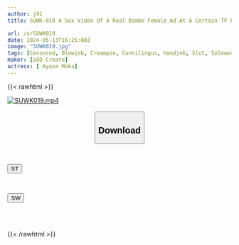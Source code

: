 ```yaml
---
author: j91
title: SUWK-019 A Sex Video Of A Real Bimbo Female Ad At A Certain TV Production Company – My Boss, The Director, And The Comedian Who Yelled At Me At The Location All Creampied Into My Vagina. Moka Ayase

url: /v/SUWK019
date: 2024-05-13T16:25:00Z
image: "SUWK019.jpg"
tags: [Censored, Blowjob, Creampie, Cunnilingus, Handjob, Slut, Solowork]
maker: [SOD Create]
actress: [ Ayase Moka]
---
```



{{< rawhtml >}}

<div class="video" data-videoid="Zz2AQ34VWvCqVRp">
    <a href="javascript:;">
        <img src="/v/SUWK019/SUWK019.jpg" width="WIDTH" height="HEIGHT" alt="SUWK019.mp4" loading="lazy">
    </a>
</div>

<script type="text/javascript" src="https://j91.asia/asset/on-demand-st.js"></script>

<br>
  <link rel="stylesheet" href="https://j91.asia/asset/bs5.css">
  
  <center>
  <button class="btn btn-primary" type="button" data-bs-toggle="collapse" data-bs-target=".multi-collapse" aria-expanded="false" aria-controls="multiCollapseExample1 multiCollapseExample2"><h2>Download</h2></button></center>
</p>
<div class="row">
  <div class="col">
    <div class="collapse multi-collapse" id="multiCollapseExample1">
      <div class="card card-body">
	      	      <br>
<div class="buttons">  
<p><a href="/v/SUWK019/st.html" target="_blank"><button class="btn-hover color-3"><i class="fa fa-download"></i> ST</button></a></p></div>
    </div>
  </div>
</div>
  <div class="col">
    <div class="collapse multi-collapse" id="multiCollapseExample2">
      <div class="card card-body">
	      <br>
<div class="buttons">
<p><a href="/v/SUWK019/sw.html" target="_blank"><button class="btn-hover color-2"><i class="fa fa-download"></i> SW</button></a></p></div>
<br><br>
      </div>
    </div>
  </div>
</div>

{{< /rawhtml >}}